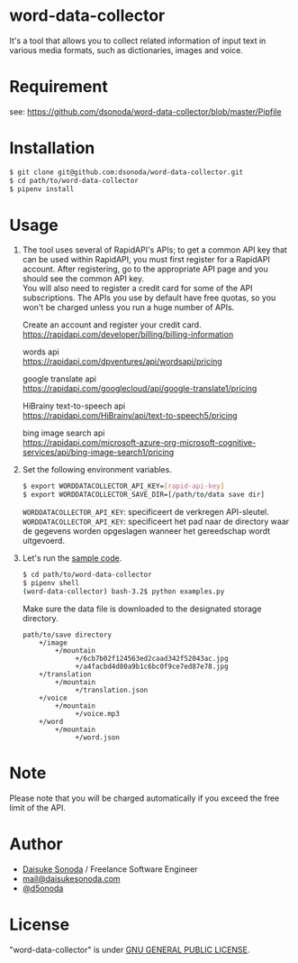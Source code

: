 # word-data-collector
It's a tool that allows you to collect related information of input text in various media formats, such as dictionaries, images and voice.

# Requirement

see: https://github.com/dsonoda/word-data-collector/blob/master/Pipfile

# Installation

```bash
$ git clone git@github.com:dsonoda/word-data-collector.git
$ cd path/to/word-data-collector
$ pipenv install
```

# Usage
1. The tool uses several of RapidAPI's APIs; to get a common API key that can be used within RapidAPI, you must first register for a RapidAPI account. After registering, go to the appropriate API page and you should see the common API key.  
You will also need to register a credit card for some of the API subscriptions. The APIs you use by default have free quotas, so you won't be charged unless you run a huge number of APIs.  

    Create an account and register your credit card.  
    https://rapidapi.com/developer/billing/billing-information  

    words api  
    https://rapidapi.com/dpventures/api/wordsapi/pricing  

    google translate api  
    https://rapidapi.com/googlecloud/api/google-translate1/pricing  

    HiBrainy text-to-speech api  
    https://rapidapi.com/HiBrainy/api/text-to-speech5/pricing  

    bing image search api  
    https://rapidapi.com/microsoft-azure-org-microsoft-cognitive-services/api/bing-image-search1/pricing  


2. Set the following environment variables.  

    ```bash
    $ export WORDDATACOLLECTOR_API_KEY=[rapid-api-key]
    $ export WORDDATACOLLECTOR_SAVE_DIR=[/path/to/data save dir]
    ```

    ```WORDDATACOLLECTOR_API_KEY```: specificeert de verkregen API-sleutel.  
    ```WORDDATACOLLECTOR_API_KEY```: specificeert het pad naar de directory waar de gegevens worden opgeslagen wanneer het gereedschap wordt uitgevoerd.  

3. Let's run the [sample code](https://github.com/dsonoda/word-data-collector/blob/master/word-data-collector/examples.py).  

    ```bash
    $ cd path/to/word-data-collector
    $ pipenv shell
    (word-data-collector) bash-3.2$ python examples.py
    ```

    Make sure the data file is downloaded to the designated storage directory.

    ```
    path/to/save directory
        +/image
            +/mountain
                 +/6cb7b02f124563ed2caad342f52043ac.jpg
                 +/a4facbd4d80a9b1c6bc0f9ce7ed87e78.jpg
        +/translation
            +/mountain
                 +/translation.json
        +/voice
            +/mountain
                 +/voice.mp3
        +/word
            +/mountain
                 +/word.json
    ```


# Note
Please note that you will be charged automatically if you exceed the free limit of the API.  
 
# Author
* [Daisuke Sonoda](https://daisukesonoda.com/) / Freelance Software Engineer  
* [mail@daisukesonoda.com](mail@daisukesonoda.com)  
* [@d5onoda](https://twitter.com/d5onoda)  
 
# License
"word-data-collector" is under [GNU GENERAL PUBLIC LICENSE](https://github.com/dsonoda/word-data-collector/blob/master/LICENSE).
